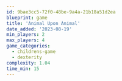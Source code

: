 ```yaml
---
id: 9bae3cc5-72f0-48be-9a4a-21b18a51d2ea
blueprint: game
title: 'Animal Upon Animal'
date_added: '2023-08-19'
min_players: 2
max_players: 4
game_categories:
  - childrens-game
  - dexterity
complexity: 1.04
time_min: 15
---
```

